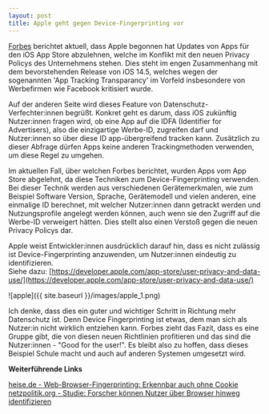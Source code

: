 ```yaml
---
layout: post
title: Apple geht gegen Device-Fingerprinting vor
---
```


[Forbes](https://www.forbes.com/sites/johnkoetsier/2021/04/01/apple-rejecting-apps-with-fingerprinting-enabled-as-ios-14-privacy-enforcement-starts) berichtet aktuell, dass Apple begonnen hat Updates von Apps für den iOS App Store abzulehnen, welche im Konflikt mit den neuen Privacy Policys des Unternehmens stehen. Dies steht im engen Zusammenhang mit dem bevorstehenden Release von iOS 14.5, welches wegen der sogenannten 'App Tracking Transparancy' im Vorfeld insbesondere von Werbefirmen wie Facebook kritisiert wurde.    

Auf der anderen Seite wird dieses Feature von Datenschutz-Verfechter:innen begrüßt. Konkret geht es darum, dass iOS zukünftig Nutzer:innen fragen wird, ob eine App auf die IDFA (Identifier for Advertisers), also die einzigartige Werbe-ID, zugreifen darf und Nutzer:innen so über diese ID app-übergreifend tracken kann. Zusätzlich zu dieser Abfrage dürfen Apps keine anderen Trackingmethoden verwenden, um diese Regel zu umgehen. 

Im aktuellen Fall, über welchen Forbes berichtet, wurden Apps vom App Store abgelehnt, da diese Techniken zum Device-Fingerprinting verwenden. Bei dieser Technik werden aus verschiedenen Gerätemerkmalen, wie zum Beispiel Software Version, Sprache, Gerätemodell und vielen anderen, eine einmalige ID berechnet, mit welcher Nutzer:innen dann getrackt werden und Nutzungsprofile angelegt werden können, auch wenn sie den Zugriff auf die Werbe-ID verweigert hätten. Dies stellt also einen Verstoß gegen die neuen Privacy Policys dar.

Apple weist Entwickler:innen ausdrücklich darauf hin, dass es nicht zulässig ist Device-Fingerprinting anzuwenden, um Nutzer:innen eindeutig zu identifizieren.  
Siehe dazu: [https://developer.apple.com/app-store/user-privacy-and-data-use/](https://developer.apple.com/app-store/user-privacy-and-data-use/)

![apple]({{ site.baseurl }}/images/apple_1.png)

Ich denke, dass dies ein guter und wichtiger Schritt in Richtung mehr Datenschutz ist. Denn Device Fingerprinting ist etwas, dem man sich als Nutzer:in nicht wirklich entziehen kann. Forbes zieht das Fazit, dass es eine Gruppe gibt, die von diesen neuen Richtlinien profitieren und das sind die Nutzer:innen - "Good for the user!". Es bleibt also zu hoffen, dass dieses Beispiel Schule macht und auch auf anderen Systemen umgesetzt wird.

**Weiterführende Links**  

[heise.de - Web-Browser-Fingerprinting: Erkennbar auch ohne Cookie ](https://www.heise.de/newsticker/meldung/Web-Browser-Fingerprinting-Erkennbar-auch-ohne-Cookie-3597078.html)  
[netzpolitik.org - Studie: Forscher können Nutzer über Browser hinweg identifizieren](https://netzpolitik.org/2017/analyse-von-fingerprints-browser-uebertragend-moeglich/)